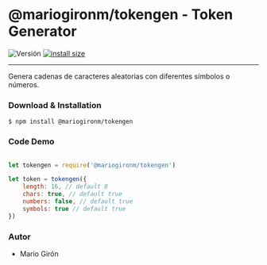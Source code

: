 # @mariogironm/tokengen - Token Generator

![Versión](https://img.shields.io/badge/npm-v2.3.0-blue.svg)
[![install size](https://packagephobia.now.sh/badge?p=@mariogironm/tokengen)](https://packagephobia.now.sh/result?p=@mariogironm/tokengen)


<!-- ![](logo.png) -->


* * *

Genera cadenas de caracteres aleatorias con diferentes símbolos o números. 


### Download & Installation

```shell 
$ npm install @mariogironm/tokengen
```

### Code Demo

```javascript 

let tokengen = require('@mariogironm/tokengen')

let token = tokengen({
    length: 16, // default 8
    chars: true, // default true
    numbers: false, // default true
    symbols: true // default true
})

```

### Autor

*   Mario Girón
